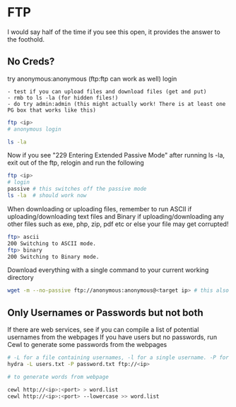# FTP

I would say half of the time if you see this open, it provides the answer to the foothold.

## No Creds?

try anonymous:anonymous (ftp:ftp can work as well) login

	- test if you can upload files and download files (get and put)
	- rmb to ls -la (for hidden files!)
    - do try admin:admin (this might actually work! There is at least one PG box that works like this)

```bash
ftp <ip>
# anonymous login

ls -la

```
Now if you see "229 Entering Extended Passive Mode" after running ls -la, exit out of the ftp, relogin and run the following

```bash
ftp <ip>
# login
passive # this switches off the passive mode
ls -la  # should work now
```

When downloading or uploading files, remember to run ASCII if uploading/downloading text files and Binary if uploading/downloading any other files such as exe, php, zip, pdf etc or else your file may get corrupted!

```bash
ftp> ascii
200 Switching to ASCII mode.
ftp> binary
200 Switching to Binary mode.
```

Download everything with a single command to your current working directory

```bash
wget -m --no-passive ftp://anonymous:anonymous@<target ip> # this also switches off passive mode:)
```


## Only Usernames or Passwords but not both

If there are web services, see if you can compile a list of potential usernames from the webpages
If you have users but no passwords, run Cewl to generate some passwords from the webpages

```bash
# -L for a file containing usernames, -l for a single username. -P for a file containing passwords, -p for a single password
hydra -L users.txt -P password.txt ftp://<ip>

# to generate words from webpage

cewl http://<ip>:<port> > word.list
cewl http://<ip>:<port> --lowercase >> word.list

```
